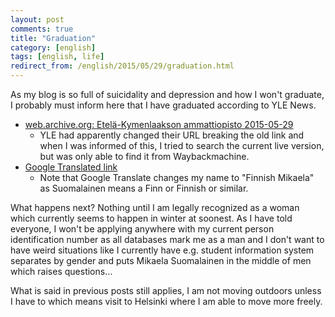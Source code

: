 ```yaml
---
layout: post
comments: true
title: "Graduation"
category: [english]
tags: [english, life]
redirect_from: /english/2015/05/29/graduation.html
---
```


As my blog is so full of suicidality and depression and how I won't
graduate, I probably must inform here that I have graduated according to
YLE News.

- [web.archive.org: Etelä-Kymenlaakson ammattiopisto 2015-05-29](https://web.archive.org/web/20150602001658/http://yle.fi/uutiset/etela-kymenlaakson_ammattiopisto/8023952)
  - YLE had apparently changed their URL breaking the old link and when
    I was informed of this, I tried to search the current live version,
    but was only able to find it from Waybackmachine.
- [Google Translated link](https://translate.google.fi/translate?sl=fi&tl=en&js=y&prev=_t&hl=en&ie=UTF-8&u=https%3A%2F%2Fweb.archive.org%2Fweb%2F20150602001658%2Fhttp%3A%2F%2Fyle.fi%2Fuutiset%2Fetela-kymenlaakson_ammattiopisto%2F8023952&edit-text=)
  - Note that Google Translate changes my name to "Finnish Mikaela" as
    Suomalainen means a Finn or Finnish or similar.

What happens next? Nothing until I am legally recognized as a woman which
currently seems to happen in winter at soonest. As I have told everyone,
I won't be applying anywhere with my current person identification number
as all databases mark me as a man and I don't want to have weird situations
like I currently have e.g. student information system separates by gender
and puts Mikaela Suomalainen in the middle of men which raises questions…

What is said in previous posts still applies, I am not moving outdoors
unless I have to which means visit to Helsinki where I am able to move more
freely.
